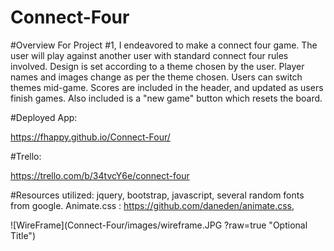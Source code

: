 # Connect-Four

#Overview
For Project #1, I endeavored to make a connect four game. The user will play against another user with standard connect four rules involved. Design is set according to a theme chosen by the user. Player names and images change as per the theme chosen. Users can switch themes mid-game. Scores are included in the header, and updated as users finish games. Also included is a "new game" button which resets the board.

#Deployed App:

https://fhappy.github.io/Connect-Four/

#Trello:

https://trello.com/b/34tvcY6e/connect-four

#Resources utilized:
jquery, bootstrap, javascript, several random fonts from google.
Animate.css : https://github.com/daneden/animate.css, 

![WireFrame](Connect-Four/images/wireframe.JPG ?raw=true "Optional Title")
